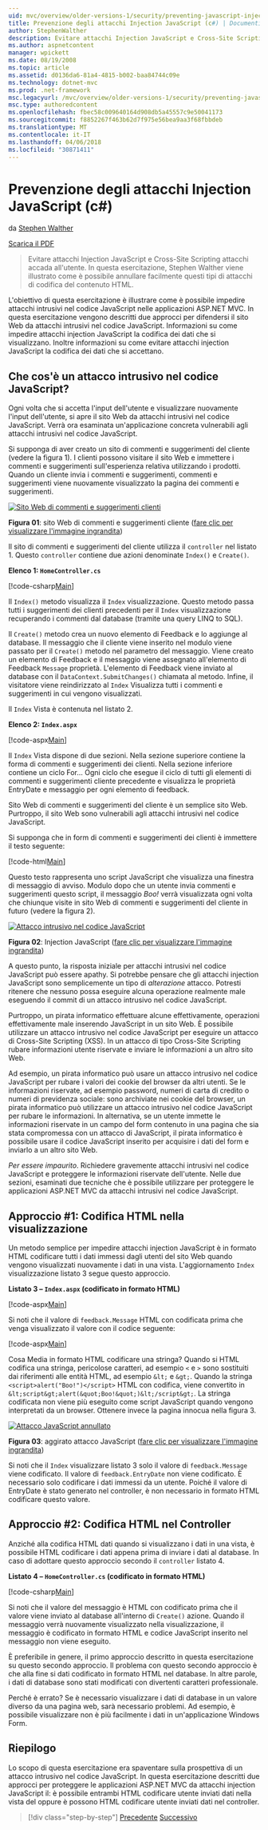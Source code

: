 ```yaml
---
uid: mvc/overview/older-versions-1/security/preventing-javascript-injection-attacks-cs
title: Prevenzione degli attacchi Injection JavaScript (c#) | Documenti Microsoft
author: StephenWalther
description: Evitare attacchi Injection JavaScript e Cross-Site Scripting attacchi accada all'utente. In questa esercitazione, Stephen Walther viene spiegato come aggiungere facilmente de...
ms.author: aspnetcontent
manager: wpickett
ms.date: 08/19/2008
ms.topic: article
ms.assetid: d0136da6-81a4-4815-b002-baa84744c09e
ms.technology: dotnet-mvc
ms.prod: .net-framework
msc.legacyurl: /mvc/overview/older-versions-1/security/preventing-javascript-injection-attacks-cs
msc.type: authoredcontent
ms.openlocfilehash: fbec58c009640164d908db5a45557c9e50041173
ms.sourcegitcommit: f8852267f463b62d7f975e56bea9aa3f68fbbdeb
ms.translationtype: MT
ms.contentlocale: it-IT
ms.lasthandoff: 04/06/2018
ms.locfileid: "30871411"
---
```

<a name="preventing-javascript-injection-attacks-c"></a>Prevenzione degli attacchi Injection JavaScript (c#)
====================
da [Stephen Walther](https://github.com/StephenWalther)

[Scarica il PDF](http://download.microsoft.com/download/8/4/8/84843d8d-1575-426c-bcb5-9d0c42e51416/ASPNET_MVC_Tutorial_06_CS.pdf)

> Evitare attacchi Injection JavaScript e Cross-Site Scripting attacchi accada all'utente. In questa esercitazione, Stephen Walther viene illustrato come è possibile annullare facilmente questi tipi di attacchi di codifica del contenuto HTML.


L'obiettivo di questa esercitazione è illustrare come è possibile impedire attacchi intrusivi nel codice JavaScript nelle applicazioni ASP.NET MVC. In questa esercitazione vengono descritti due approcci per difendersi il sito Web da attacchi intrusivi nel codice JavaScript. Informazioni su come impedire attacchi injection JavaScript la codifica dei dati che si visualizzano. Inoltre informazioni su come evitare attacchi injection JavaScript la codifica dei dati che si accettano.

## <a name="what-is-a-javascript-injection-attack"></a>Che cos'è un attacco intrusivo nel codice JavaScript?

Ogni volta che si accetta l'input dell'utente e visualizzare nuovamente l'input dell'utente, si apre il sito Web da attacchi intrusivi nel codice JavaScript. Verrà ora esaminata un'applicazione concreta vulnerabili agli attacchi intrusivi nel codice JavaScript.

Si supponga di aver creato un sito di commenti e suggerimenti del cliente (vedere la figura 1). I clienti possono visitare il sito Web e immettere i commenti e suggerimenti sull'esperienza relativa utilizzando i prodotti. Quando un cliente invia i commenti e suggerimenti, commenti e suggerimenti viene nuovamente visualizzato la pagina dei commenti e suggerimenti.


[![Sito Web di commenti e suggerimenti clienti](preventing-javascript-injection-attacks-cs/_static/image2.png)](preventing-javascript-injection-attacks-cs/_static/image1.png)

**Figura 01**: sito Web di commenti e suggerimenti cliente ([fare clic per visualizzare l'immagine ingrandita](preventing-javascript-injection-attacks-cs/_static/image3.png))


Il sito di commenti e suggerimenti del cliente utilizza il `controller` nel listato 1. Questo `controller` contiene due azioni denominate `Index()` e `Create()`.

**Elenco 1: `HomeController.cs`**

[!code-csharp[Main](preventing-javascript-injection-attacks-cs/samples/sample1.cs)]

Il `Index()` metodo visualizza il `Index` visualizzazione. Questo metodo passa tutti i suggerimenti dei clienti precedenti per il `Index` visualizzazione recuperando i commenti dal database (tramite una query LINQ to SQL).

Il `Create()` metodo crea un nuovo elemento di Feedback e lo aggiunge al database. Il messaggio che il cliente viene inserito nel modulo viene passato per il `Create()` metodo nel parametro del messaggio. Viene creato un elemento di Feedback e il messaggio viene assegnato all'elemento di Feedback `Message` proprietà. L'elemento di Feedback viene inviato al database con il `DataContext.SubmitChanges()` chiamata al metodo. Infine, il visitatore viene reindirizzato al `Index` Visualizza tutti i commenti e suggerimenti in cui vengono visualizzati.

Il `Index` Vista è contenuta nel listato 2.

**Elenco 2: `Index.aspx`**

[!code-aspx[Main](preventing-javascript-injection-attacks-cs/samples/sample2.aspx)]

Il `Index` Vista dispone di due sezioni. Nella sezione superiore contiene la forma di commenti e suggerimenti dei clienti. Nella sezione inferiore contiene un ciclo For... Ogni ciclo che esegue il ciclo di tutti gli elementi di commenti e suggerimenti cliente precedente e visualizza le proprietà EntryDate e messaggio per ogni elemento di feedback.

Sito Web di commenti e suggerimenti del cliente è un semplice sito Web. Purtroppo, il sito Web sono vulnerabili agli attacchi intrusivi nel codice JavaScript.

Si supponga che in form di commenti e suggerimenti dei clienti è immettere il testo seguente:

[!code-html[Main](preventing-javascript-injection-attacks-cs/samples/sample3.html)]

Questo testo rappresenta uno script JavaScript che visualizza una finestra di messaggio di avviso. Modulo dopo che un utente invia commenti e suggerimenti questo script, il messaggio <em>Boo!</em> verrà visualizzata ogni volta che chiunque visite in sito Web di commenti e suggerimenti del cliente in futuro (vedere la figura 2).


[![Attacco intrusivo nel codice JavaScript](preventing-javascript-injection-attacks-cs/_static/image5.png)](preventing-javascript-injection-attacks-cs/_static/image4.png)

**Figura 02**: Injection JavaScript ([fare clic per visualizzare l'immagine ingrandita](preventing-javascript-injection-attacks-cs/_static/image6.png))


A questo punto, la risposta iniziale per attacchi intrusivi nel codice JavaScript può essere apathy. Si potrebbe pensare che gli attacchi injection JavaScript sono semplicemente un tipo di *alterazione* attacco. Potresti ritenere che nessuno possa eseguire alcuna operazione realmente male eseguendo il commit di un attacco intrusivo nel codice JavaScript.

Purtroppo, un pirata informatico effettuare alcune effettivamente, operazioni effettivamente male inserendo JavaScript in un sito Web. È possibile utilizzare un attacco intrusivo nel codice JavaScript per eseguire un attacco di Cross-Site Scripting (XSS). In un attacco di tipo Cross-Site Scripting rubare informazioni utente riservate e inviare le informazioni a un altro sito Web.

Ad esempio, un pirata informatico può usare un attacco intrusivo nel codice JavaScript per rubare i valori dei cookie del browser da altri utenti. Se le informazioni riservate, ad esempio password, numeri di carta di credito o numeri di previdenza sociale: sono archiviate nei cookie del browser, un pirata informatico può utilizzare un attacco intrusivo nel codice JavaScript per rubare le informazioni. In alternativa, se un utente immette le informazioni riservate in un campo del form contenuto in una pagina che sia stata compromessa con un attacco di JavaScript, il pirata informatico è possibile usare il codice JavaScript inserito per acquisire i dati del form e inviarlo a un altro sito Web.

*Per essere impaurito*. Richiedere gravemente attacchi intrusivi nel codice JavaScript e proteggere le informazioni riservate dell'utente. Nelle due sezioni, esaminati due tecniche che è possibile utilizzare per proteggere le applicazioni ASP.NET MVC da attacchi intrusivi nel codice JavaScript.

## <a name="approach-1-html-encode-in-the-view"></a>Approccio #1: Codifica HTML nella visualizzazione

Un metodo semplice per impedire attacchi injection JavaScript è in formato HTML codificare tutti i dati immessi dagli utenti del sito Web quando vengono visualizzati nuovamente i dati in una vista. L'aggiornamento `Index` visualizzazione listato 3 segue questo approccio.

**Listato 3 – `Index.aspx` (codificato in formato HTML)**

[!code-aspx[Main](preventing-javascript-injection-attacks-cs/samples/sample4.aspx)]

Si noti che il valore di `feedback.Message` HTML con codificata prima che venga visualizzato il valore con il codice seguente:

[!code-aspx[Main](preventing-javascript-injection-attacks-cs/samples/sample5.aspx)]

Cosa Media in formato HTML codificare una stringa? Quando si HTML codifica una stringa, pericolose caratteri, ad esempio `<` e `>` sono sostituiti dai riferimenti alle entità HTML, ad esempio `&lt;` e `&gt;`. Quando la stringa `<script>alert("Boo!")</script>` HTML con codifica, viene convertito in `&lt;script&gt;alert(&quot;Boo!&quot;)&lt;/script&gt;`. La stringa codificata non viene più eseguito come script JavaScript quando vengono interpretati da un browser. Ottenere invece la pagina innocua nella figura 3.


[![Attacco JavaScript annullato](preventing-javascript-injection-attacks-cs/_static/image8.png)](preventing-javascript-injection-attacks-cs/_static/image7.png)

**Figura 03**: aggirato attacco JavaScript ([fare clic per visualizzare l'immagine ingrandita](preventing-javascript-injection-attacks-cs/_static/image9.png))


Si noti che il `Index` visualizzare listato 3 solo il valore di `feedback.Message` viene codificato. Il valore di `feedback.EntryDate` non viene codificato. È necessario solo codificare i dati immessi da un utente. Poiché il valore di EntryDate è stato generato nel controller, è non necessario in formato HTML codificare questo valore.

## <a name="approach-2-html-encode-in-the-controller"></a>Approccio #2: Codifica HTML nel Controller

Anziché alla codifica HTML dati quando si visualizzano i dati in una vista, è possibile HTML codificare i dati appena prima di inviare i dati al database. In caso di adottare questo approccio secondo il `controller` listato 4.

**Listato 4 – `HomeController.cs` (codificato in formato HTML)**

[!code-csharp[Main](preventing-javascript-injection-attacks-cs/samples/sample6.cs)]

Si noti che il valore del messaggio è HTML con codificato prima che il valore viene inviato al database all'interno di `Create()` azione. Quando il messaggio verrà nuovamente visualizzato nella visualizzazione, il messaggio è codificato in formato HTML e codice JavaScript inserito nel messaggio non viene eseguito.

È preferibile in genere, il primo approccio descritto in questa esercitazione su questo secondo approccio. Il problema con questo secondo approccio è che alla fine si dati codificato in formato HTML nel database. In altre parole, i dati di database sono stati modificati con divertenti caratteri professionale.

Perché è errato? Se è necessario visualizzare i dati di database in un valore diverso da una pagina web, sarà necessario problemi. Ad esempio, è possibile visualizzare non è più facilmente i dati in un'applicazione Windows Form.

## <a name="summary"></a>Riepilogo

Lo scopo di questa esercitazione era spaventare sulla prospettiva di un attacco intrusivo nel codice JavaScript. In questa esercitazione descritti due approcci per proteggere le applicazioni ASP.NET MVC da attacchi injection JavaScript il: è possibile entrambi HTML codificare utente inviati dati nella vista del oppure è possono HTML codificare utente inviati dati nel controller.

> [!div class="step-by-step"]
> [Precedente](authenticating-users-with-windows-authentication-cs.md)
> [Successivo](authenticating-users-with-forms-authentication-vb.md)
